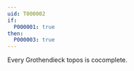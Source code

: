 ```yaml
---
uid: T000002
if:
  P000001: true
then:
  P000003: true
---
```


Every Grothendieck topos is cocomplete.
